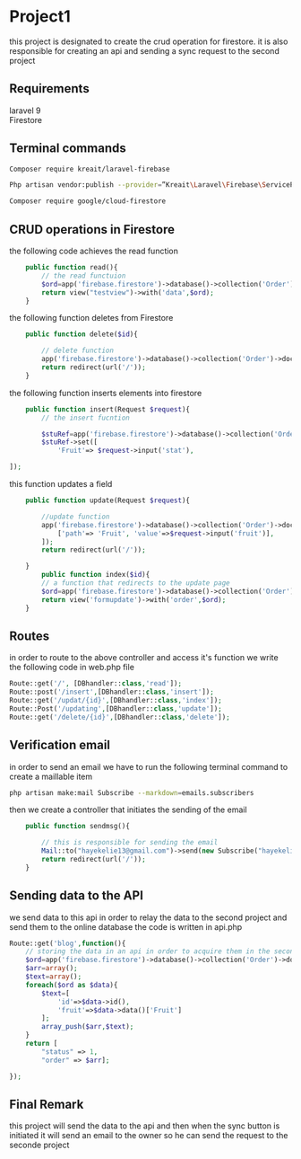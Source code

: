 # Project1
<p>this project is designated to create the crud operation for firestore. it is also responsible for creating an api and sending a sync request to the second project</p>

## Requirements
laravel 9<br>
Firestore

## Terminal commands
```bash
Composer require kreait/laravel-firebase 
```
```bash
Php artisan vendor:publish --provider=”Kreait\Laravel\Firebase\ServiceProvider” --tag=config
```
```bash
Composer require google/cloud-firestore
```

## CRUD operations in Firestore
the following code achieves the read function <br>
```php
    public function read(){
        // the read functuion
        $ord=app('firebase.firestore')->database()->collection('Order')->documents();
        return view("testview")->with('data',$ord);
    }
```
the following function deletes from Firestore <br>
```php
    public function delete($id){

        // delete function
        app('firebase.firestore')->database()->collection('Order')->document($id)->delete();
        return redirect(url('/'));
    }
```
the following function inserts elements into firestore <br>

```php
    public function insert(Request $request){
        // the insert fucntion

        $stuRef=app('firebase.firestore')->database()->collection('Order')->newDocument();
        $stuRef->set([
            'Fruit'=> $request->input('stat'),

]);
```
this function updates a field <br>
```php
    public function update(Request $request){

        //update function
        app('firebase.firestore')->database()->collection('Order')->document($request->input('id'))->update([
            ['path'=> 'Fruit', 'value'=>$request->input('fruit')],
        ]);
        return redirect(url('/'));

    }
        public function index($id){
        // a function that redirects to the update page
        $ord=app('firebase.firestore')->database()->collection('Order')->document($id)->snapshot();
        return view('formupdate')->with('order',$ord);
    }
```
## Routes
in order to route to the above controller and access it's function we write the following code in web.php file <br>
```php
Route::get('/', [DBhandler::class,'read']);
Route::post('/insert',[DBhandler::class,'insert']);
Route::get('/updat/{id}',[DBhandler::class,'index']);
Route::Post('/updating',[DBhandler::class,'update']);
Route::get('/delete/{id}',[DBhandler::class,'delete']);
```
## Verification email
in order to send an email we have to run the following terminal command to create a maillable item
```bash
php artisan make:mail Subscribe --markdown=emails.subscribers
```
then we create a controller that initiates the sending of the email <br>
```php
    public function sendmsg(){

        // this is responsible for sending the email
        Mail::to("hayekelie13@gmail.com")->send(new Subscribe("hayekelie13@gmail.com"));
        return redirect(url('/'));
    }
```

## Sending data to the API
we send data to this api in order to relay the data to the second project and send them to the online database the code is written in api.php <br>
```php
Route::get('blog',function(){
    // storing the data in an api in order to acquire them in the second project
    $ord=app('firebase.firestore')->database()->collection('Order')->documents();
    $arr=array();
    $text=array();
    foreach($ord as $data){
        $text=[
            'id'=>$data->id(),
            'fruit'=>$data->data()['Fruit']
        ];
        array_push($arr,$text);
    }
    return [
        "status" => 1,
        "order" => $arr];

});
```

## Final Remark
this project will send the data to the api and then when the sync button is initiated it will send an email to the owner so he can send the request to the seconde project

